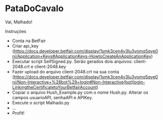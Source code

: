 # PataDoCavalo

Vai, Malhado!

Instruções
* Conta na BetFair
* Criar api_key (https://docs.developer.betfair.com/display/1smk3cen4v3lu3yomq5qye0ni/Application+Keys#ApplicationKeys-HowtoCreateAnApplicationKey)
* Executar script SelfSigned.py. Serão gerados dois arquivos: client-2048.crt e client-2048.key
* Fazer upload do arquivo client-2048.crt na sua conta (https://docs.developer.betfair.com/display/1smk3cen4v3lu3yomq5qye0ni/Non-Interactive+%28bot%29+login#Non-Interactive(bot)login-LinkingtheCertificatetoYourBetfairAccount)
* Copiar o arquivo Hush_Example.py com o nome Hush.py. Alterar os campos usuarioAPI, senhaAPI e APIKey.
* Execute o script Malhado.py
* ...
* Profit!